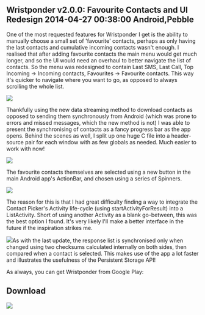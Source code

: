 Wristponder v2.0.0: Favourite Contacts and UI Redesign
2014-04-27 00:38:00
Android,Pebble
---

One of the most requested features for Wristponder I get is the ability to manually choose a small set of 'favourite' contacts, perhaps as only having the last contacts and cumulative incoming contacts wasn't enough. I realised that after adding favourite contacts the main menu would get much longer, and so the UI would need an overhaul to better navigate the list of contacts. So the menu was redesigned to contain Last SMS, Last Call, Top Incoming -> Incoming contacts, Favourites -> Favourite contacts. This way it's quicker to navigate where you want to go, as opposed to always scrolling the whole list.

<a href="http://ninedof.files.wordpress.com/2014/04/wp-2-screens.png">![](http://ninedof.files.wordpress.com/2014/04/wp-2-screens.png)</a>

Thankfully using the new data streaming method to download contacts as opposed to sending them synchronously from Android (which was prone to errors and missed messages, which the new method is not) I was able to present the synchronising of contacts as a fancy progress bar as the app opens. Behind the scenes as well, I split up one huge C file into a header-source pair for each window with as few globals as needed. Much easier to work with now!

<a href="http://ninedof.files.wordpress.com/2014/04/wp-sync.png">![](http://ninedof.files.wordpress.com/2014/04/wp-sync.png)</a>

The favourite contacts themselves are selected using a new button in the main Android app's ActionBar, and chosen using a series of Spinners.

![](http://ninedof.files.wordpress.com/2014/04/wp-2-heart.png)

The reason for this is that I had great difficulty finding a way to integrate the Contact Picker's Activity life-cycle (using startActivityForResult) into a ListActivity. Short of using another Activity as a blank go-between, this was the best option I found. It's very likely I'll make a better interface in the future if the inspiration strikes me.

<a href="http://ninedof.files.wordpress.com/2014/04/screenshot_2014-04-26-21-31-39.png">![](http://ninedof.files.wordpress.com/2014/04/screenshot_2014-04-26-21-31-39.png?w=545)</a>As with the last update, the response list is synchronised only when changed using two checksums calculated internally on both sides, then compared when a contact is selected. This makes use of the app a lot faster and illustrates the usefulness of the Persistent Storage API!

As always, you can get Wristponder from Google Play:

## Download
<a href="https://play.google.com/store/apps/details?id=com.wordpress.ninedof.wristponder"> ![](https://developer.android.com/images/brand/en_generic_rgb_wo_60.png)
</a>
